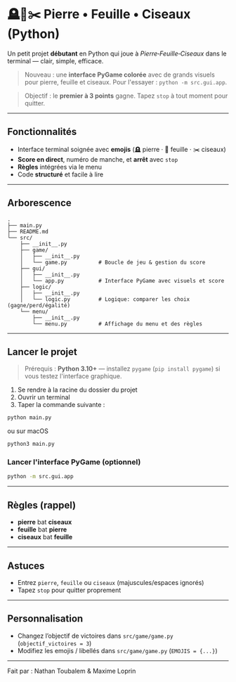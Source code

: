 # 🪦🧻✂️ Pierre • Feuille • Ciseaux (Python)

Un petit projet **débutant** en Python qui joue à *Pierre‑Feuille‑Ciseaux* dans le terminal — clair, simple, efficace.

> Nouveau : une **interface PyGame colorée** avec de grands visuels pour pierre, feuille et ciseaux. Pour l'essayer : `python -m src.gui.app`.

> Objectif : le **premier à 3 points** gagne. Tapez `stop` à tout moment pour quitter.

---

## Fonctionnalités
- Interface terminal soignée avec **emojis** (🪦 pierre · 🧻 feuille · ✂️ ciseaux)
- **Score en direct**, numéro de manche, et **arrêt** avec `stop`
- **Règles** intégrées via le menu
- Code **structuré** et facile à lire

---

## Arborescence
```
.
├── main.py
├── README.md
└── src/
    ├── __init__.py
    ├── game/
    │   ├── __init__.py
    │   └── game.py          # Boucle de jeu & gestion du score
    ├── gui/
    │   ├── __init__.py
    │   └── app.py           # Interface PyGame avec visuels et score
    ├── logic/
    │   ├── __init__.py
    │   └── logic.py         # Logique: comparer les choix (gagne/perd/égalité)
    └── menu/
        ├── __init__.py
        └── menu.py          # Affichage du menu et des règles
```

---

## Lancer le projet
> Prérequis : **Python 3.10+** — installez `pygame` (`pip install pygame`) si vous testez l'interface graphique.


1. Se rendre à la racine du dossier du projet
2. Ouvrir un terminal 
3. Taper la commande suivante : 

```bash
python main.py
```
ou sur macOS
```bash
python3 main.py
```

### Lancer l'interface PyGame (optionnel)

```bash
python -m src.gui.app
```

---

## Règles (rappel)
- **pierre** bat **ciseaux**
- **feuille** bat **pierre**
- **ciseaux** bat **feuille**

---

## Astuces
- Entrez `pierre`, `feuille` ou `ciseaux` (majuscules/espaces ignorés)
- Tapez `stop` pour quitter proprement

---

## Personnalisation
- Changez l’objectif de victoires dans `src/game/game.py` (`objectif_victoires = 3`)
- Modifiez les emojis / libellés dans `src/game/game.py` (`EMOJIS = {...}`)

---

Fait par : 
Nathan Toubalem & Maxime Loprin
